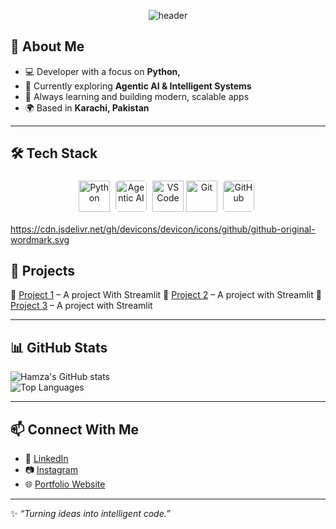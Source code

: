 <p align="center">
  <img src="https://capsule-render.vercel.app/api?type=waving&height=200&text=👨‍💻%20Muhammad%20Hamza&fontSize=50&fontColor=ffffff&fontAlignY=35&animation=fadeIn&color=0:0EF7F7,100:6A0DAD" alt="header"/>
</p>




## 🚀 About Me
- 💻 Developer with a focus on **Python,**
- 🧠 Currently exploring **Agentic AI & Intelligent Systems**
- 🌱 Always learning and building modern, scalable apps
- 🌍 Based in **Karachi, Pakistan**

---


## 🛠️ Tech Stack
<p align="center">
  <!-- Python -->
  <img src="https://cdn.jsdelivr.net/gh/devicons/devicon/icons/python/python-original.svg" alt="Python" width="50" height="50"/>
  
  <!-- Agentic AI (OpenAI) -->
  <img src='https://upload.wikimedia.org/wikipedia/commons/4/4d/OpenAI_Logo.svg' alt="Agentic AI" width="50" height="50" style="background:white; padding:5px; border-radius:10px;"/>
  
  <!-- VS Code -->
  <img src="https://cdn.jsdelivr.net/gh/devicons/devicon/icons/vscode/vscode-original.svg" alt="VS Code" width="50" height="50"/>
  
  <!-- Git -->
  <img src="https://cdn.jsdelivr.net/gh/devicons/devicon/icons/git/git-original.svg" alt="Git" width="50" height="50"/>
  
  <!-- GitHub -->
  <img src="https://cdn.jsdelivr.net/gh/devicons/devicon/icons/github/github-original-wordmark.svg" alt="GitHub" width="50" height="50" style="background:white; padding:5px; border-radius:10px;"/>
</p>

https://cdn.jsdelivr.net/gh/devicons/devicon/icons/github/github-original-wordmark.svg


## 📌 Projects
🔹 [Project 1](bmi-calu.streamlit.app/) – A project With Streamlit
🔹 [Project 2](https://password-generator-by-hamza.streamlit.app/) – A project with Streamlit
🔹 [Project 3](https://hamza-site.streamlit.app/) – A project with Streamlit 

 

---

## 📊 GitHub Stats
![Hamza's GitHub stats](https://github-readme-stats.vercel.app/api?username=Muhammad-hamza15&show_icons=true&theme=radical)  
![Top Languages](https://github-readme-stats.vercel.app/api/top-langs/?username=Muhammad-hamza15&layout=compact&theme=radical)

---

## 📫 Connect With Me
- 💼 [LinkedIn](www.linkedin.com/in/muhammad-hamza-050065317)
- 📷 [Instagram](https://www.instagram.com/ham_za.o6/)  
- 🌐 [Portfolio Website](#)  

---

✨ _“Turning ideas into intelligent code.”_
